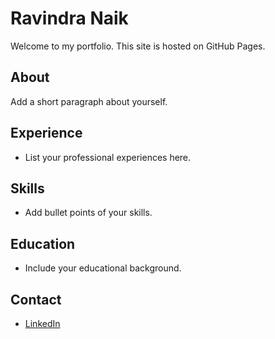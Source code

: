 # Ravindra Naik

Welcome to my portfolio. This site is hosted on GitHub Pages.

<!-- TODO: Add your bio information from LinkedIn here -->

## About

Add a short paragraph about yourself.

## Experience

- List your professional experiences here.

## Skills

- Add bullet points of your skills.

## Education

- Include your educational background.

## Contact

- [LinkedIn](https://www.linkedin.com/in/naik899/)
